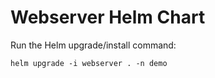 # Webserver Helm Chart

Run the Helm upgrade/install command:
    
    helm upgrade -i webserver . -n demo
















